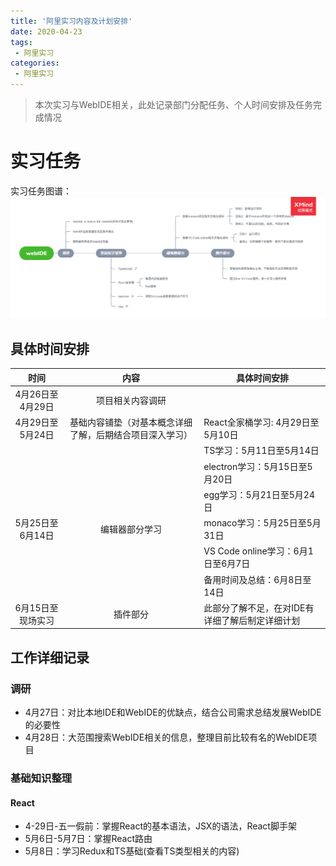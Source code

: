 ```yaml
---
title: '阿里实习内容及计划安排'
date: 2020-04-23
tags:
 - 阿里实习
categories: 
 - 阿里实习
---
```


> 本次实习与WebIDE相关，此处记录部门分配任务、个人时间安排及任务完成情况

<!-- more -->

# 实习任务

实习任务图谱：![webIDE](../images/webIDE.png)

## 具体时间安排

|       时间        |                           内容                           | 具体时间安排                                    |
| :---------------: | :------------------------------------------------------: | ----------------------------------------------- |
| 4月26日至4月29日  |                     项目相关内容调研                     |                                                 |
| 4月29日至5月24日  | 基础内容铺垫（对基本概念详细了解，后期结合项目深入学习） | React全家桶学习: 4月29日至5月10日               |
|                   |                                                          | TS学习：5月11日至5月14日                        |
|                   |                                                          | electron学习：5月15日至5月20日                  |
|                   |                                                          | egg学习：5月21日至5月24日                       |
| 5月25日至6月14日  |                      编辑器部分学习                      | monaco学习：5月25日至5月31日                    |
|                   |                                                          | VS Code online学习：6月1日至6月7日              |
|                   |                                                          | 备用时间及总结：6月8日至14日                    |
| 6月15日至现场实习 |                         插件部分                         | 此部分了解不足，在对IDE有详细了解后制定详细计划 |

## 工作详细记录

### 调研

- 4月27日：对比本地IDE和WebIDE的优缺点，结合公司需求总结发展WebIDE的必要性
- 4月28日：大范围搜索WebIDE相关的信息，整理目前比较有名的WebIDE项目

### 基础知识整理

#### React

- 4-29日-五一假前：掌握React的基本语法，JSX的语法，React脚手架
- 5月6日-5月7日：掌握React路由
- 5月8日：学习Redux和TS基础(查看TS类型相关的内容)
